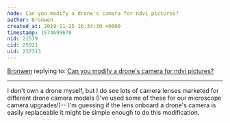 ```yaml
---
node: Can you modify a drone's camera for ndvi pictures?
author: Bronwen
created_at: 2019-11-25 16:34:30 +0000
timestamp: 1574699670
nid: 21579
cid: 25921
uid: 237313
---
```




[Bronwen](../profile/Bronwen) replying to: [Can you modify a drone's camera for ndvi pictures?](../notes/Bronwen/11-25-2019/can-you-modify-a-drone-s-camera-for-ndvi-pictures)

----
I don't own a drone myself, but I do see lots of camera lenses marketed for different drone camera models (I've used some of these for our microscope camera upgrades!)-- I'm guessing if the lens onboard a drone's camera is easily replaceable it might be simple enough to do this modification.